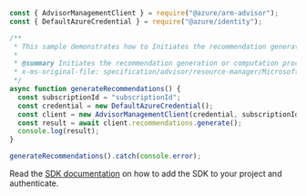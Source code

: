 ```javascript
const { AdvisorManagementClient } = require("@azure/arm-advisor");
const { DefaultAzureCredential } = require("@azure/identity");

/**
 * This sample demonstrates how to Initiates the recommendation generation or computation process for a subscription. This operation is asynchronous. The generated recommendations are stored in a cache in the Advisor service.
 *
 * @summary Initiates the recommendation generation or computation process for a subscription. This operation is asynchronous. The generated recommendations are stored in a cache in the Advisor service.
 * x-ms-original-file: specification/advisor/resource-manager/Microsoft.Advisor/stable/2020-01-01/examples/GenerateRecommendations.json
 */
async function generateRecommendations() {
  const subscriptionId = "subscriptionId";
  const credential = new DefaultAzureCredential();
  const client = new AdvisorManagementClient(credential, subscriptionId);
  const result = await client.recommendations.generate();
  console.log(result);
}

generateRecommendations().catch(console.error);
```

Read the [SDK documentation](https://github.com/Azure/azure-sdk-for-js/blob/%40azure%2Farm-advisor_3.0.1/sdk/advisor/arm-advisor/README.md) on how to add the SDK to your project and authenticate.
